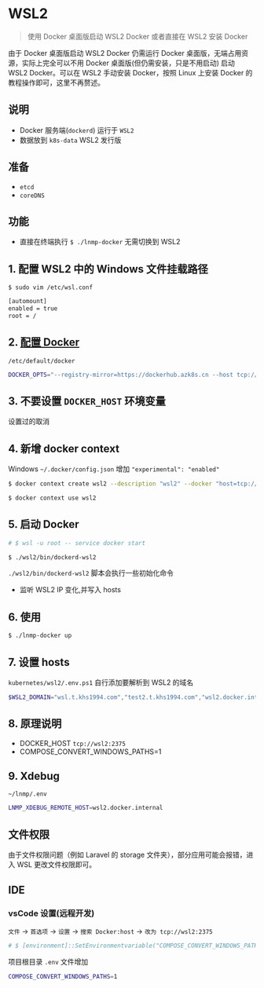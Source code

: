 # WSL2

> 使用 Docker 桌面版启动 WSL2 Docker 或者直接在 WSL2 安装 Docker

由于 Docker 桌面版启动 WSL2 Docker 仍需运行 Docker 桌面版，无端占用资源，实际上完全可以不用 Docker 桌面版(但仍需安装，只是不用启动) 启动 WSL2 Docker。可以在 WSL2 手动安装 Docker，按照 Linux 上安装 Docker 的教程操作即可，这里不再赘述。

## 说明

* Docker 服务端(`dockerd`) 运行于 `WSL2`
* 数据放到 `k8s-data` WSL2 发行版

## 准备

* `etcd`
* `coreDNS`

## 功能

* 直接在终端执行 `$ ./lnmp-docker` 无需切换到 WSL2

## 1. 配置 WSL2 中的 Windows 文件挂载路径

`$ sudo vim /etc/wsl.conf`

```bash
[automount]
enabled = true
root = /
```

## 2. [配置 Docker](https://docs.docker.com/engine/reference/commandline/dockerd/)

`/etc/default/docker`

```bash
DOCKER_OPTS="--registry-mirror=https://dockerhub.azk8s.cn --host tcp://0.0.0.0:2375 --host unix:///var/run/docker.sock --data-root=/wsl/k8s-data/docker"
```

## 3. 不要设置 `DOCKER_HOST` 环境变量

设置过的取消

## 4. 新增 docker context

Windows `~/.docker/config.json` 增加 `"experimental": "enabled"`

```bash
$ docker context create wsl2 --description "wsl2" --docker "host=tcp://localhost:2375"

$ docker context use wsl2
```

## 5. 启动 Docker

```bash
# $ wsl -u root -- service docker start

$ ./wsl2/bin/dockerd-wsl2
```

`./wsl2/bin/dockerd-wsl2` 脚本会执行一些初始化命令

* 监听 WSL2 IP 变化,并写入 hosts

## 6. 使用

```bash
$ ./lnmp-docker up
```

## 7. 设置 hosts

`kubernetes/wsl2/.env.ps1` 自行添加要解析到 WSL2 的域名

```powershell
$WSL2_DOMAIN="wsl.t.khs1994.com","test2.t.khs1994.com","wsl2.docker.internal"
```

## 8. 原理说明

* DOCKER_HOST `tcp://wsl2:2375`
* COMPOSE_CONVERT_WINDOWS_PATHS=1

## 9. Xdebug

`~/lnmp/.env`

```bash
LNMP_XDEBUG_REMOTE_HOST=wsl2.docker.internal
```

## 文件权限

由于文件权限问题（例如 Laravel 的 storage 文件夹），部分应用可能会报错，进入 WSL 更改文件权限即可。

## IDE

### vsCode 设置(远程开发)

`文件` -> `首选项` -> `设置` -> `搜索 Docker:host` -> `改为 tcp://wsl2:2375`

```powershell
# $ [environment]::SetEnvironmentvariable("COMPOSE_CONVERT_WINDOWS_PATHS", "1", "User")
```

项目根目录 `.env` 文件增加

```bash
COMPOSE_CONVERT_WINDOWS_PATHS=1
```
